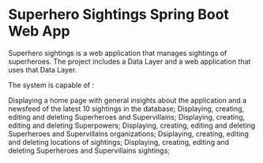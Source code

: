 # Superhero Sightings Spring Boot Web App

Superhero sightings is a web application that manages sightings of superheroes. The project includes a Data Layer and a web application that uses that Data Layer.

The system is capable of :

Displaying a home page with general insights about the application and a newsfeed of the latest 10 sightings in the database;
Displaying, creating, editing and deleting Superheroes and Supervillains;
Displaying, creating, editing and deleting Superpowers;
Displaying, creating, editing and deleting Superheroes and Supervillains organizations;
Dsiplaying, creating, editing and deleting locations of sightings;
Displaying, creating, editing and deleting Superheroes and Supervillains sightings;
